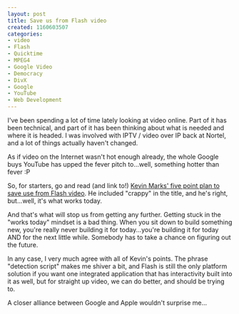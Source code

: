 ```yaml
--- 
layout: post
title: Save us from Flash video
created: 1160603507
categories: 
- video
- Flash
- Quicktime
- MPEG4
- Google Video
- Democracy
- DivX
- Google
- YouTube
- Web Development
---
```

<p>I&#39;ve been spending a lot of time lately looking at video online. Part of it has been technical, and part of it has been thinking about what is needed and where it is headed. I was involved with IPTV / video over IP back at Nortel, and a lot of things actually haven&#39;t changed.<br /></p><p>As if video on the Internet wasn&#39;t hot enough already, the whole Google buys YouTube has upped the fever pitch to...well, something hotter than fever :P<br /></p><p>So, for starters, go and read (and link to!) <a href="http://epeus.blogspot.com/2006/10/five-point-plan-to-save-us-from-crappy.html">Kevin Marks&#39; five point plan to save use from Flash video</a>. He included &quot;crappy&quot; in the title, and he&#39;s right, but...well, it&#39;s what works today.</p><p>And that&#39;s what will stop us from getting any further. Getting stuck in the &quot;works today&quot; mindset is a bad thing. When you sit down to build something new, you&#39;re really never building it for today...you&#39;re building it for today AND for the next little while. Somebody has to take a chance on figuring out the future.&nbsp;</p><p>In any case, I very much agree with all of Kevin&#39;s points. The phrase &quot;detection script&quot; makes me shiver a bit, and Flash is still the only platform solution if you want one integrated application that has interactivity built into it as well, but for straight up video, we can do better, and should be trying to.<br /></p><p>A closer alliance between Google and Apple wouldn&#39;t surprise me...&nbsp;</p>

